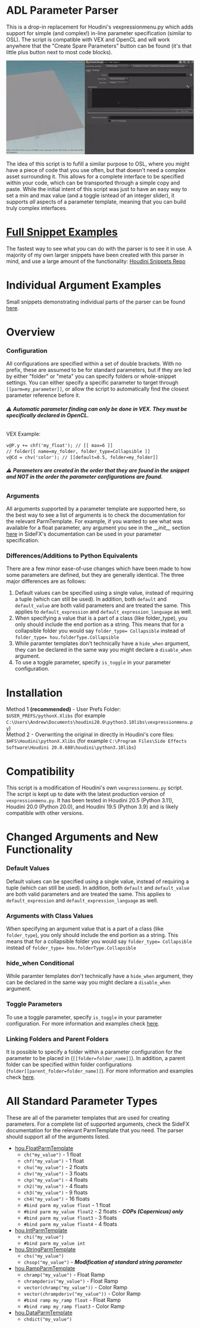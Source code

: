 # ADL Parameter Parser

This is a drop-in replacement for Houdini's vexpressionmenu.py which adds support for simple (and complex!) in-line parameter specification (similar to OSL). The script is compatible with VEX and OpenCL and will work anywhere that the "Create Spare Parameters" button can be found (it's that little plus button next to most code blocks).

![](docs/media/demo-adl_mxPost.gif)

The idea of this script is to fufill a similar purpose to OSL, where you might have a piece of code that you use often, but that doesn't need a complex asset surrounding it. This allows for a complete interface to be specified within your code, which can be transported through a simple copy and paste. While the initial intent of this script was just to have an easy way to set a min and max value (and a toggle isntead of an integer slider), it supports *all* aspects of a parameter template, meaning that you can build truly complex interfaces.

# [Full Snippet Examples](https://github.com/toby5001/Houdini-Snippets)
The fastest way to see what you can do with the parser is to see it in use. A majority of my own larger snippets have been created with this parser in mind, and use a large amount of the functionality: [Houdini Snippets Repo](https://github.com/toby5001/Houdini-Snippets)

# Individual Argument Examples
Small snippets demonstrating individual parts of the parser can be found [here](docs/individual_examples.md).

# Overview
### Configuration
All configurations are specified within a set of double brackets. With no prefix, these are assumed to be for standard parameters,
but if they are led by either "folder" or "meta" you can specify folders or whole-snippet settings. You can either specify a specific parameter to target through `[[parm=my_parameter]]`, or allow the script to automatically find the closest parameter reference before it.
###### :warning: ***Automatic parameter finding can only be done in VEX. They must be specifically declared in OpenCL.***
VEX Example:
```
v@P.y += chf('my_float'); // [[ max=6 ]]
// folder[[ name=my_folder, folder_type=Collapsible ]]
v@Cd = chv('color'); // [[default=0.5, folder=my_folder]]
```
###### :warning: ***Parameters are created in the order that they are found in the snippet and NOT in the order the parameter configurations are found.***
### Arguments
All arguments supported by a parameter template are supported here, so the best way to see a list of arguments is to check the documentation for the relevant ParmTemplate. For example, if you wanted to see what was available for a float parameter, any argument you see in the *\_\_init__* section [here](https://www.sidefx.com/docs/houdini/hom/hou/FloatParmTemplate.html) in SideFX's documentation can be used in your parameter specification.
### Differences/Additions to Python Equivalents
There are a few minor ease-of-use changes which have been made to how some parameters are defined, but they are generally identical. The three major differences are as follows:
1. Default values can be specified using a single value, instead of requiring a tuple (which can still be used). In addition, both `default` and `default_value` are both valid parameters and are treated the same. This applies to `default_expression` and `default_expression_language` as well.
2. When specifying a value that is a part of a class (like folder_type), you only should include the end portion as a string. This means that for a collapsible folder you would say `folder_type= Collapsible` instead of `folder_type= hou.folderType.Collapsible`
3. While paramter templates don't technically have a `hide_when` argument, they can be declared in the same way you might declare a `disable_when` argument.
4. To use a toggle parameter, specify `is_toggle` in your parameter configuration.

# Installation
Method 1 **(recommended)** - User Prefs Folder:\
 ``$USER_PREFS/pythonX.Xlibs`` (for example ``C:\Users\Andrew\Documents\houdini20.0\python3.10libs\vexpressionmenu.py``)\
Method 2 - Overwriting the original in directly in Houdini's core files:\
``$HFS\Houdini\pythonX.Xlibs`` (for example ``C:\Program Files\Side Effects Software\Houdini 20.0.688\houdini\python3.10libs``)

# Compatibility
This script is a modification of Houdini's own `vexpressionmenu.py` script. The script is kept up to date with the latest production version of `vexpressionmenu.py`. It has been tested in Houdini 20.5 (Python 3.11), Houdini 20.0 (Python 20.0), and Houdini 19.5 (Python 3.9) and is likely compatible with other versions.

# Changed Arguments and New Functionality
### Default Values
Default values can be specified using a single value, instead of requiring a tuple (which can still be used). In addition, both `default` and `default_value` are both valid parameters and are treated the same. This applies to `default_expression` and `default_expression_language` as well.
### Arguments with Class Values
When specifying an argument value that is a part of a class (like `folder_type`), you only should include the end portion as a string. This means that for a collapsible folder you would say `folder_type= Collapsible` instead of `folder_type= hou.folderType.Collapsible`
### hide_when Conditional 
While paramter templates don't technically have a `hide_when` argument, they can be declared in the same way you might declare a `disable_when` argument.
### Toggle Parameters
To use a toggle parameter, specify `is_toggle` in your parameter configuration. For more information and examples check [here](./docs/individual_examples.md/#toggle-parameters).
### Linking Folders and Parent Folders
It is possible to specify a folder within a parameter configuration for the parameter to be placed in (`[[folder=folder_name]]`). In addition, a parent folder can be specified within folder configurations (`folder[[parent_folder=folder_name]]`). For more information and examples check [here](./docs/individual_examples.md/#folders).

# All Standard Parameter Types
These are all of the parameter templates that are used for creating parameters. For a complete list of supported arguments, check the SideFX documentation for the relevant ParmTemplate that you need. The parser should support all of the arguments listed.
- [hou.FloatParmTemplate](https://www.sidefx.com/docs/houdini/hom/hou/FloatParmTemplate.html)
    - `ch("my_value")` - 1 float
    - `chf("my_value")` - 1 float
    - `chu("my_value")` - 2 floats
    - `chv("my_value")` - 3 floats
    - `chp("my_value")` - 4 floats
    - `ch2("my_value")` - 4 floats
    - `ch3("my_value")` - 9 floats
    - `ch4("my_value")` - 16 floats
    - `#bind parm my_value float` - 1 float
    - `#bind parm my_value float2` - 2 floats - ***COPs (Copernicus) only***
    - `#bind parm my_value float3` - 3 floats
    - `#bind parm my_value float4` - 4 floats
- [hou.IntParmTemplate](https://www.sidefx.com/docs/houdini/hom/hou/IntParmTemplate.html)
    - `chi("my_value")`
    - `#bind parm my_value int`
- [hou.StringParmTemplate](https://www.sidefx.com/docs/houdini/hom/hou/StringParmTemplate.html)
    - `chs("my_value")`
    - `chsop("my_value")` - ***Modification of standard string parameter***
- [hou.RampParmTemplate](https://www.sidefx.com/docs/houdini/hom/hou/RampParmTemplate.html)
    - `chramp("my_value")` - Float Ramp
    - `chrampderiv("my_value")` - Float Ramp
    - `vector(chramp("my_value"))` - Color Ramp
    - `vector(chrampderiv("my_value"))` - Color Ramp
    - `#bind ramp my_ramp float` - Float Ramp
    - `#bind ramp my_ramp float3` - Color Ramp
- [hou.DataParmTemplate](https://www.sidefx.com/docs/houdini/hom/hou/DataParmTemplate.html)
     - `chdict("my_value")`